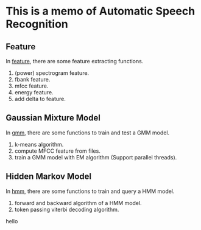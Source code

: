 # This is a memo of Automatic Speech Recognition

## Feature

In [feature](./feature), there are some feature extracting functions.  
1. (power) spectrogram feature.  
2. fbank feature.  
3. mfcc feature.   
4. energy feature.  
5. add delta to feature.  

## Gaussian Mixture Model

In [gmm](./gmm), there are some functions to train and test a GMM model.  
1. k-means algorithm.    
2. compute MFCC feature from files.  
3. train a GMM model with EM algorithm (Support parallel threads).  

## Hidden Markov Model

In [hmm](./hmm), there are some functions to train and query a HMM model.  
1. forward and backward algorithm of a HMM model.    
2. token passing viterbi decoding algorithm. 

hello

